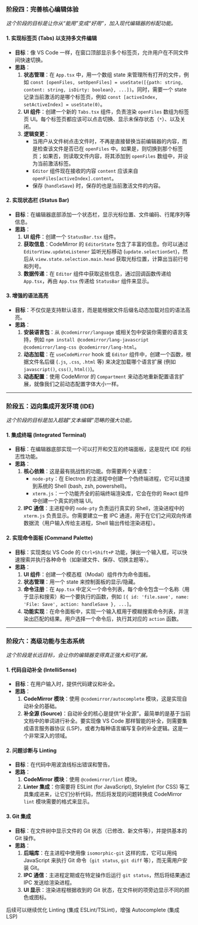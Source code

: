 ### 阶段四：完善核心编辑体验

*这个阶段的目标是让你从“能用”变成“好用”，加入现代编辑器的标配功能。*

#### 1. 实现标签页 (Tabs) 以支持多文件编辑

*   **目标**：像 VS Code 一样，在窗口顶部显示多个标签页，允许用户在不同文件间快速切换。
*   **思路**：
    1.  **状态管理**：在 `App.tsx` 中，用一个数组 state 来管理所有打开的文件，例如 `const [openFiles, setOpenFiles] = useState([{path: string, content: string, isDirty: boolean}, ...])`。同时，需要一个 state 记录当前激活的是哪个标签页，例如 `const [activeIndex, setActiveIndex] = useState(0)`。
    2.  **UI 组件**：创建一个新的 `Tabs.tsx` 组件，负责渲染 `openFiles` 数组为标签页 UI。每个标签页都应该可以点击切换、显示未保存状态（`*`）、以及关闭。
    3.  **逻辑变更**：
        *   当用户从文件树点击文件时，不再是直接替换当前编辑器的内容，而是检查该文件是否已在 `openFiles` 中。如果是，则切换到那个标签页；如果否，则读取文件内容，将其添加到 `openFiles` 数组中，并设为当前激活标签。
        *   `Editor` 组件现在接收的内容 `content` 应该来自 `openFiles[activeIndex].content`。
        *   保存 (`handleSave`) 时，保存的也是当前激活文件的内容。

#### 2. 实现状态栏 (Status Bar)

*   **目标**：在编辑器底部添加一个状态栏，显示光标位置、文件编码、行尾序列等信息。
*   **思路**：
    1.  **UI 组件**：创建一个 `StatusBar.tsx` 组件。
    2.  **获取信息**：CodeMirror 的 `EditorState` 包含了丰富的信息。你可以通过 `EditorView.updateListener` 监听光标移动 (`update.selectionSet`)，然后从 `view.state.selection.main.head` 获取光标位置，计算出当前行号和列号。
    3.  **数据传递**：在 `Editor` 组件中获取这些信息，通过回调函数传递给 `App.tsx`，再由 `App.tsx` 传递给 `StatusBar` 组件来显示。

#### 3. 增强的语法高亮

*   **目标**：不仅仅是支持默认语言，而是能根据文件后缀名动态加载对应的语法高亮。
*   **思路**：
    1.  **安装语言包**：从 `@codemirror/language` 或相关包中安装你需要的语言支持，例如 `npm install @codemirror/lang-javascript @codemirror/lang-css @codemirror/lang-html`。
    2.  **动态加载**：在 `useCodeMirror` hook 或 `Editor` 组件中，创建一个函数，根据文件名后缀 (`.js`, `.css`, `.html` 等) 来决定加载哪个语言扩展 (例如 `javascript()`, `css()`, `html()`)。
    3.  **动态配置**：使用 CodeMirror 的 `Compartment` 来动态地重新配置语言扩展，就像我们之前动态配置字体大小一样。

---

### 阶段五：迈向集成开发环境 (IDE)

*这个阶段的目标是加入超越“文本编辑”范畴的强大功能。*

#### 1. 集成终端 (Integrated Terminal)

*   **目标**：在编辑器底部实现一个可以打开和交互的终端面板，这是现代 IDE 的标志性功能。
*   **思路**：
    1.  **核心依赖**：这是最有挑战性的功能。你需要两个关键库：
        *   `node-pty`：在 Electron 的主进程中创建一个伪终端进程，它可以连接到系统的 Shell (bash, zsh, powershell)。
        *   `xterm.js`：一个功能齐全的前端终端渲染库，它会在你的 React 组件中创建一个真实的终端 UI。
    2.  **IPC 通信**：主进程中的 `node-pty` 负责运行真实的 Shell，渲染进程中的 `xterm.js` 负责显示。你需要建立一套 IPC 通道，用于在它们之间双向传递数据流（用户输入传给主进程，Shell 输出传给渲染进程）。

#### 2. 实现命令面板 (Command Palette)

*   **目标**：实现类似 VS Code 的 `Ctrl+Shift+P` 功能，弹出一个输入框，可以快速搜索并执行各种命令（如新建文件、保存、切换主题等）。
*   **思路**：
    1.  **UI 组件**：创建一个模态框（Modal）组件作为命令面板。
    2.  **状态管理**：用一个 state 来控制面板的显示/隐藏。
    3.  **命令注册**：在 `App.tsx` 中定义一个命令列表，每个命令包含一个名称（用于显示和搜索）和一个要执行的函数，例如 `[{ id: 'file.save', name: 'File: Save', action: handleSave }, ...]`。
    4.  **功能实现**：在命令面板中，实现一个输入框用于模糊搜索命令列表，并渲染出匹配的结果。用户选择一个命令后，执行其对应的 `action` 函数。

---

### 阶段六：高级功能与生态系统

*这个阶段是长远目标，会让你的编辑器变得真正强大和可扩展。*

#### 1. 代码自动补全 (IntelliSense)

*   **目标**：在用户输入时，提供代码建议和补全。
*   **思路**：
    1.  **CodeMirror 模块**：使用 `@codemirror/autocomplete` 模块，这是实现自动补全的基础。
    2.  **补全源 (Source)**：自动补全的核心是提供“补全源”。最简单的是基于当前文档中的单词进行补全。要实现像 VS Code 那样智能的补全，则需要集成语言服务器协议 (LSP)，或者为每种语言编写复杂的补全逻辑。这是一个非常深入的领域。

#### 2. 问题诊断与 Linting

*   **目标**：在代码中用波浪线标出错误和警告。
*   **思路**：
    1.  **CodeMirror 模块**：使用 `@codemirror/lint` 模块。
    2.  **Linter 集成**：你需要将 ESLint (for JavaScript), Stylelint (for CSS) 等工具集成进来，让它们分析代码，然后将发现的问题转换成 CodeMirror `lint` 模块需要的格式来显示。

#### 3. Git 集成

*   **目标**：在文件树中显示文件的 Git 状态（已修改、新文件等），并提供基本的 Git 操作。
*   **思路**：
    1.  **后端库**：在主进程中使用像 `isomorphic-git` 这样的库，它可以用纯 JavaScript 来执行 Git 命令（`git status`, `git diff` 等），而无需用户安装 Git。
    2.  **IPC 通信**：主进程定期或在特定操作后运行 `git status`，然后将结果通过 IPC 发送给渲染进程。
    3.  **UI 显示**：渲染进程根据收到的 Git 状态，在文件树的项旁边显示不同的颜色或图标。



后续可以继续优化 Linting (集成 ESLint/TSLint)，增强 Autocomplete (集成 LSP)